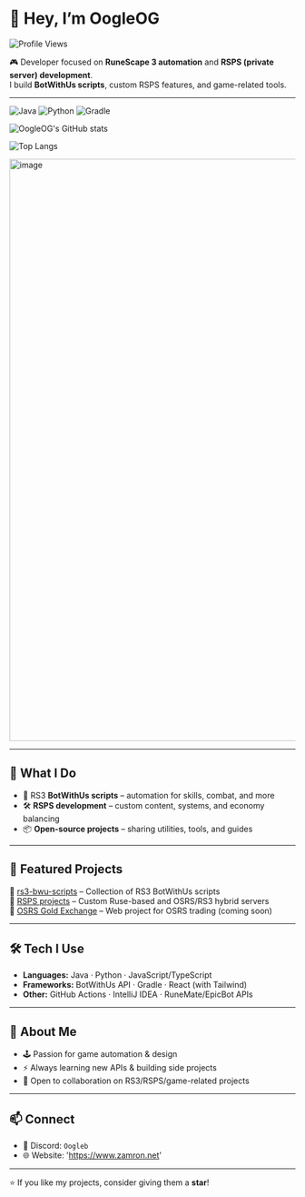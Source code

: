 # 👋 Hey, I’m OogleOG

![Profile Views](https://komarev.com/ghpvc/?username=OogleOG&style=flat-square)


🎮 Developer focused on **RuneScape 3 automation** and **RSPS (private server) development**.  
I build **BotWithUs scripts**, custom RSPS features, and game-related tools.

---
![Java](https://img.shields.io/badge/Java-ED8B00?style=for-the-badge&logo=java&logoColor=white)
![Python](https://img.shields.io/badge/Python-3776AB?style=for-the-badge&logo=python&logoColor=white)
![Gradle](https://img.shields.io/badge/Gradle-02303A?style=for-the-badge&logo=gradle&logoColor=white)

![OogleOG's GitHub stats](https://github-readme-stats.vercel.app/api?username=OogleOG&show_icons=true&theme=radical)

![Top Langs](https://github-readme-stats.vercel.app/api/top-langs/?username=OogleOG&layout=compact&theme=radical)


<img width="1536" height="1024" alt="image" src="https://github.com/user-attachments/assets/b62f595b-eca3-46e1-8dcb-bb17f4853b5d" />

---

## 🚀 What I Do
- 🧩 RS3 **BotWithUs scripts** – automation for skills, combat, and more  
- 🛠️ **RSPS development** – custom content, systems, and economy balancing  
- 📦 **Open-source projects** – sharing utilities, tools, and guides  

---

## 📂 Featured Projects
🔹 [rs3-bwu-scripts](https://github.com/OogleOG/rs3-bwu-scripts) – Collection of RS3 BotWithUs scripts  
🔹 [RSPS projects](https://github.com/OogleOG?tab=repositories) – Custom Ruse-based and OSRS/RS3 hybrid servers  
🔹 [OSRS Gold Exchange](#) – Web project for OSRS trading (coming soon)

---

## 🛠️ Tech I Use
- **Languages:** Java · Python · JavaScript/TypeScript  
- **Frameworks:** BotWithUs API · Gradle · React (with Tailwind)  
- **Other:** GitHub Actions · IntelliJ IDEA · RuneMate/EpicBot APIs  

---

## 🌱 About Me
- 🕹️ Passion for game automation & design  
- ⚡ Always learning new APIs & building side projects  
- 🤝 Open to collaboration on RS3/RSPS/game-related projects  

---

## 📫 Connect
- 💬 Discord: `Oogleb`
- 🌐 Website: 'https://www.zamron.net'  

---
⭐ If you like my projects, consider giving them a **star**!

